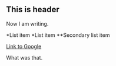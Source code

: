 ## This is header

Now I am writing.

*List item
*List item
**Secondary list item

[Link to Google](http://www.google.com)

What was that.